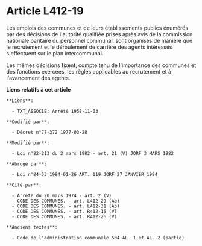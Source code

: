 # Article L412-19

Les emplois des communes et de leurs établissements publics énumérés par des décisions de l'autorité qualifiée prises après
avis de la commission nationale paritaire du personnel communal, sont organisés de manière que le recrutement et le
déroulement de carrière des agents intéressés s'effectuent sur le plan intercommunal.

Les mêmes décisions fixent, compte tenu de l'importance des communes et des fonctions exercées, les règles applicables au
recrutement et à l'avancement des agents.

**Liens relatifs à cet article**

	**Liens**:

	  - TXT_ASSOCIE: Arrêté 1958-11-03

	**Codifié par**:

	  - Décret n°77-372 1977-03-28

	**Modifié par**:

	  - Loi n°82-213 du 2 mars 1982 - art. 21 (V) JORF 3 MARS 1982

	**Abrogé par**:

	  - Loi n°84-53 1984-01-26 ART. 119 JORF 27 JANVIER 1984

	**Cité par**:

	  - Arrêté du 20 mars 1974 - art. 2 (V)
	  - CODE DES COMMUNES. - art. L412-29 (Ab)
	  - CODE DES COMMUNES. - art. L412-31 (Ab)
	  - CODE DES COMMUNES. - art. R412-15 (V)
	  - CODE DES COMMUNES. - art. R412-26 (V)

	**Anciens textes**:

	  - Code de l'administration communale 504 AL. 1 et AL. 2 (partie)
